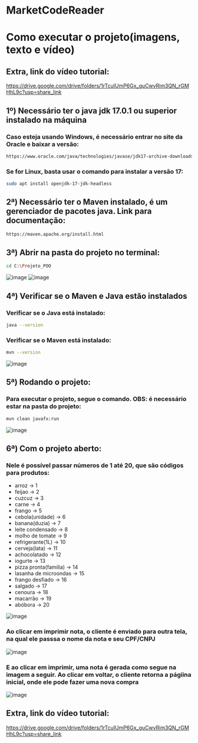 # MarketCodeReader

# Como executar o projeto(imagens, texto e vídeo)

## Extra, link do vídeo tutorial:
https://drive.google.com/drive/folders/1rTcuIUmP6Gx_guCwvRim3QN_rGMHhL9c?usp=share_link
## 1º) Necessário ter o java jdk 17.0.1 ou superior instalado na máquina
### Caso esteja usando Windows, é necessário entrar no site da Oracle e baixar a versão:
```bash
https://www.oracle.com/java/technologies/javase/jdk17-archive-downloads.html
```
### Se for Linux, basta usar o comando para instalar a versão 17:
```bash
sudo apt install openjdk-17-jdk-headless
```
## 2ª) Necessário ter o Maven instalado, é um gerenciador de pacotes java. Link para documentação:
```bash
https://maven.apache.org/install.html
```
## 3ª) Abrir na pasta do projeto no terminal:
```bash
cd C:\Projeto_POO 
```
![image](https://user-images.githubusercontent.com/58920070/200817281-e229f0c7-81a8-4957-abbe-b16ee4f3a19b.png)
![image](https://user-images.githubusercontent.com/58920070/200817386-b8c29b78-6840-4ece-ae7c-57ac0d0745d3.png)
## 4ª) Verificar se o Maven e Java estão instalados
### Verificar se o Java está instalado:
```bash
java --version
```
### Verificar se o Maven está instalado:
```bash
mvn --version
```
![image](https://user-images.githubusercontent.com/58920070/200893806-a93cf56e-10f7-4cef-ab30-9731fef4d139.png)
## 5ª) Rodando o projeto:
### Para executar o projeto, segue o comando. OBS: é necessário estar na pasta do projeto:
```bash
mvn clean javafx:run
```
![image](https://user-images.githubusercontent.com/58920070/200894533-4686ae88-3021-42c8-8696-4aa7dbb5c19b.png)
## 6ª) Com o projeto aberto:
### Nele é possível passar números de 1 até 20, que são códigos para produtos: 
- arroz -> 1
- feijao -> 2
- cuzcuz -> 3
- carne -> 4
- frango -> 5
- cebola(unidade) -> 6
- banana(duzia) -> 7
- leite condensado -> 8
- molho de tomate -> 9
- refrigerante(1L) -> 10
- cerveja(lata) -> 11
- achocolatado -> 12
- iogurte -> 13
- pizza pronta(familia) -> 14
- lasanha de microondas -> 15
- frango desfiado -> 16
- salgado -> 17
- cenoura -> 18
- macarrão -> 19
- abóbora -> 20

![image](https://user-images.githubusercontent.com/58920070/200896464-c6c71d1b-6a5b-4679-b213-40442b285c15.png)

### Ao clicar em imprimir nota, o cliente é enviado para outra tela, na qual ele passsa o nome da nota e seu CPF/CNPJ

![image](https://user-images.githubusercontent.com/58920070/200897368-ef36d343-2d5c-4db7-b077-74ab63562c66.png)

### E ao clicar em imprimir, uma nota é gerada como segue na imagem a seguir. Ao clicar em voltar, o cliente retorna a págiina inicial, onde ele pode fazer uma nova compra
![image](https://user-images.githubusercontent.com/58920070/200897623-ffc9dbd7-7b58-47c9-84a8-dbbc3d1a343e.png)

## Extra, link do vídeo tutorial:
https://drive.google.com/drive/folders/1rTcuIUmP6Gx_guCwvRim3QN_rGMHhL9c?usp=share_link
